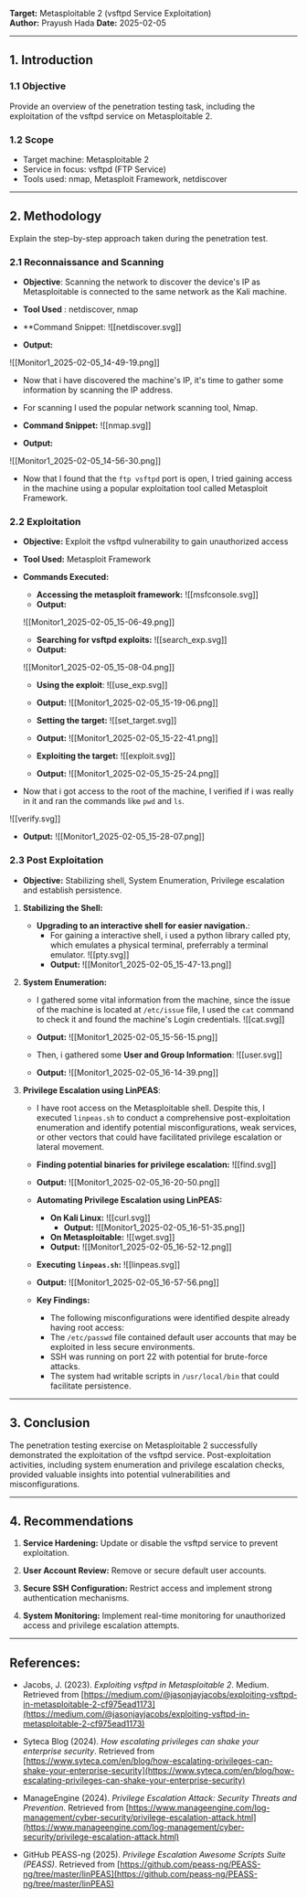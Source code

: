 
**Target:** Metasploitable 2 (vsftpd Service Exploitation)  
**Author:** Prayush Hada
**Date:** 2025-02-05

---

## **1. Introduction**

### **1.1 Objective**

Provide an overview of the penetration testing task, including the exploitation of the vsftpd service on Metasploitable 2.

### **1.2 Scope**

- Target machine: Metasploitable 2
- Service in focus: vsftpd (FTP Service)
- Tools used: nmap, Metasploit Framework, netdiscover

---

## **2. Methodology**

Explain the step-by-step approach taken during the penetration test.

### **2.1 Reconnaissance and Scanning**

- **Objective**: Scanning the network to discover the device's IP as Metasploitable is connected to the same network as the Kali machine.

- **Tool Used** : netdiscover, nmap

- **Command Snippet:
![[netdiscover.svg]]
 - **Output:**

![[Monitor1_2025-02-05_14-49-19.png]]

- Now that i have discovered the machine's IP, it's time to gather some information by scanning the IP address.


- For scanning I used the popular network scanning tool, Nmap.

- **Command Snippet:**
![[nmap.svg]]
- **Output:**

![[Monitor1_2025-02-05_14-56-30.png]]

- Now that I found that the `ftp vsftpd` port is open, I tried gaining access in the machine using a popular exploitation tool called Metasploit Framework.


### **2.2 Exploitation**

- **Objective:** Exploit the vsftpd vulnerability to gain unauthorized access
- **Tool Used:** Metasploit Framework
- **Commands Executed:**
	- **Accessing the metasploit framework:**
	![[msfconsole.svg]]
	- **Output:**
	
	![[Monitor1_2025-02-05_15-06-49.png]]
	
	- **Searching for vsftpd exploits:**
	![[search_exp.svg]]
	- **Output:**
	
	![[Monitor1_2025-02-05_15-08-04.png]]
	
	
	- **Using the exploit**:
	![[use_exp.svg]]
	 
	 - **Output:**
	![[Monitor1_2025-02-05_15-19-06.png]]
	
	- **Setting the target:**
	![[set_target.svg]]
	- **Output:**
	![[Monitor1_2025-02-05_15-22-41.png]]
	
	- **Exploiting the target:**
	![[exploit.svg]]
	- **Output:**
	![[Monitor1_2025-02-05_15-25-24.png]]

- Now that i got access to the root of the machine, I verified if i was really in it and ran the commands like `pwd` and `ls`.

![[verify.svg]]

- **Output:**
![[Monitor1_2025-02-05_15-28-07.png]]


### 2.3 Post Exploitation

- **Objective:** Stabilizing shell, System Enumeration, Privilege escalation and establish persistence.

1. **Stabilizing the Shell:**
	- **Upgrading to an interactive shell for easier navigation.**:
		 - For gaining a interactive shell, i used a python library called pty, which emulates a physical terminal, preferrably a terminal emulator.
		![[pty.svg]]
		- **Output:**
		![[Monitor1_2025-02-05_15-47-13.png]]

2. **System Enumeration:**
	- I gathered some vital information from the machine, since the issue of the machine is located at `/etc/issue` file, I used the `cat` command to check it and found the machine's Login credentials.
	![[cat.svg]]
	- **Output:**
	![[Monitor1_2025-02-05_15-56-15.png]]
	
	- Then, i gathered some **User and Group Information**:
	![[user.svg]]
	- **Output:**
	![[Monitor1_2025-02-05_16-14-39.png]]

3. **Privilege Escalation using LinPEAS**:
	- I have root access on the Metasploitable shell. Despite this, I executed `linpeas.sh` to conduct a comprehensive post-exploitation enumeration and identify potential misconfigurations, weak services, or other vectors that could have facilitated privilege escalation or lateral movement.
	
	- **Finding potential binaries for privilege escalation:**
	![[find.svg]]
	- **Output:**
	![[Monitor1_2025-02-05_16-20-50.png]]
	 
	
	- **Automating Privilege Escalation using LinPEAS:**
		- **On Kali Linux:**
			![[curl.svg]]
			- **Output:**
			![[Monitor1_2025-02-05_16-51-35.png]]
		- **On Metasploitable:**
		![[wget.svg]]
		- **Output:**
		![[Monitor1_2025-02-05_16-52-12.png]]

	- **Executing `linpeas.sh`:**
	![[linpeas.svg]]
	- **Output:**
	![[Monitor1_2025-02-05_16-57-56.png]]
	
	
	- **Key Findings:**
		- The following misconfigurations were identified despite already having root access:
		- The `/etc/passwd` file contained default user accounts that may be exploited in less secure environments.
		- SSH was running on port 22 with potential for brute-force attacks.
		- The system had writable scripts in `/usr/local/bin` that could facilitate persistence.

---

## **3. Conclusion**

The penetration testing exercise on Metasploitable 2 successfully demonstrated the exploitation of the vsftpd service. Post-exploitation activities, including system enumeration and privilege escalation checks, provided valuable insights into potential vulnerabilities and misconfigurations.

---

## **4. Recommendations**

1. **Service Hardening:** Update or disable the vsftpd service to prevent exploitation.
    
2. **User Account Review:** Remove or secure default user accounts.
    
3. **Secure SSH Configuration:** Restrict access and implement strong authentication mechanisms.
    
4. **System Monitoring:** Implement real-time monitoring for unauthorized access and privilege escalation attempts.
    

---

## References:

- Jacobs, J. (2023). _Exploiting vsftpd in Metasploitable 2_. Medium. Retrieved from [https://medium.com/@jasonjayjacobs/exploiting-vsftpd-in-metasploitable-2-cf975ead1173](https://medium.com/@jasonjayjacobs/exploiting-vsftpd-in-metasploitable-2-cf975ead1173)
    
- Syteca Blog (2024). _How escalating privileges can shake your enterprise security_. Retrieved from [https://www.syteca.com/en/blog/how-escalating-privileges-can-shake-your-enterprise-security](https://www.syteca.com/en/blog/how-escalating-privileges-can-shake-your-enterprise-security)
    
- ManageEngine (2024). _Privilege Escalation Attack: Security Threats and Prevention_. Retrieved from [https://www.manageengine.com/log-management/cyber-security/privilege-escalation-attack.html](https://www.manageengine.com/log-management/cyber-security/privilege-escalation-attack.html)
    
- GitHub PEASS-ng (2025). _Privilege Escalation Awesome Scripts Suite (PEASS)_. Retrieved from [https://github.com/peass-ng/PEASS-ng/tree/master/linPEAS](https://github.com/peass-ng/PEASS-ng/tree/master/linPEAS)
